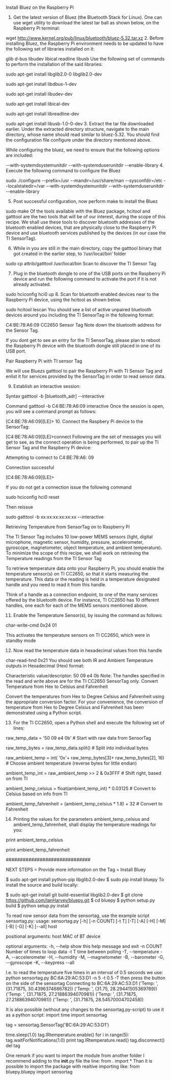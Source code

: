 Install Bluez on the Raspberry Pi

1. Get the latest version of Bluez (the Bluetooth Stack for Linux). One can use wget utility to download the latest tar ball as shown below, on the Raspberry Pi terminal:

wget http://www.kernel.org/pub/linux/bluetooth/bluez-5.32.tar.xz
2. Before installing Bluez, the Raspberry Pi environment needs to be updated to have the following set of libraries installed on it:

glib
d-bus
libudev
libical
readline
libusb
Use the following set of commands to perform the installation of the said libraries:

sudo apt-get install libglib2.0-0 libglib2.0-dev

sudo apt-get install libdbus-1-dev

sudo apt-get install libudev-dev

sudo apt-get install libical-dev

sudo apt-get install libreadline-dev

sudo apt-get install libusb-1.0-0-dev
3. Extract the tar file downloaded earlier. Under the extracted directory structure, navigate to the main directory, whose name should read similar to bluez-5.32. You should find the configuration file configure under the directory mentioned above.

While configuring the bluez, we need to ensure that the following options are included:

--with-systemdsystemunitdir  --with-systemduserunitdir   --enable-library
4. Execute the following command to configure the Bluez

 sudo ./configure --prefix=/usr --mandir=/usr/share/man --sysconfdir=/etc --localstatedir=/var --with-systemdsystemunitdir --with-systemduserunitdir --enable-library

5. Post successful configuration, now perform make to install the Bluez

 sudo make
Of the tools available with the Bluez package, hcitool and gatttool are the two tools that will be of our interest, during the scope of this recipe. We shall use these tools to discover bluetooth addresses of the bluetooth enabled devices, that are physically close to the Raspberry Pi device and use bluetooth services published by the devices (in our case the TI SensorTag).

6. While in you are still in the main directory, copy the gatttool binary that got created in the earlier step, to ‘/usr/local/bin‘ folder

sudo cp attrib/gatttool /usr/local/bin
Scan to discover the TI Sensor Tag

7. Plug in the bluetooth dongle to one of the USB ports on the Raspberry Pi device and run the following command to activate the port if it is not already activated.

sudo hciconfig hci0 up
8. Scan for bluetooth enabled devices near to the Raspberry Pi device, using the hcitool as shown below.

sudo hcitool lescan
You should see a list of active unpaired bluetooth devices around you including the TI SensorTag in the following format:

C4:BE:78:A6:09 CC2650 Sensor Tag
Note down the bluetooth address for the Sensor Tag.

If you dont get to see an entry for the TI SensorTag, please plan to reboot the Raspberry Pi device with the bluetooth dongle still placed in one of its USB port.

Pair Raspberry Pi with TI sensor Tag

We will use Bluezs gatttool to pair the Raspberry Pi with TI Sensor Tag and enlist it for services provided by the SensorTag in order to read sensor data.

9. Establish an interactive session:

Syntax
gatttool -b [bluetooth_adr] --interactive

Command
gatttool -b C4:BE:78:A6:09 interactive
Once the session is open, you will see a command prompt as follows:

[C4:BE:78:A6:09][LE]>
10. Connect the Raspbery Pi device to the SensorTag:

[C4:BE:78:A6:09][LE]>connect
Following are the set of messages you will get to see, as the connect operation is being performed, to pair up the TI Sensor Tag and the Raspberry Pi device:

Attempting to connect to C4:BE:78:A6: 09

Connection successful

[C4:BE:78:A6:09][LE]>

If you do not get a connection issue the following command

sudo hciconfig hci0 reset

Then reissue

sudo gatttool -b xx:xx:xx:xx:xx:xx --interactive

Retrieving Temperature from SensorTag on to Raspberry Pi

The TI Sensor Tag includes 10 low-power MEMS sensors (light, digital microphone, magnetic sensor, humidity, pressure, accelerometer, gyroscope, magnetometer, object temperature, and ambient temperature). To minimize the scope of this recipe, we shall work on retrieving the Temperature readings from the TI Sensor Tag

To retrieve temperature data onto your Raspberry Pi, you should enable the temperature sensor(s) on TI CC2650, so that it starts measuring the temperature. This data or the reading is held in a temperature designated handle and you need to read it from this handle.

Think of a handle as a connection endpoint, to one of the many services offered by the bluetooth device. For instance, TI CC2650 has 10 different handles, one each for each of the MEMS sensors mentioned above.

11. Enable the Temperature Sensor(s), by issuing the command as follows:

char-write-cmd 0x24 01

This activates the temperature sensors on TI CC2650, which were in standby mode

12. Now read the temperature data in hexadecimal values from this handle

 char-read-hnd 0x21
You should see both IR and Ambient Temperature outputs in Hexadecimal (Hex) format:

Characteristic value/descriptor: 50 09 e4 0b
Note: The handles specified in the read and write above are for the TI CC2650 SensorTag only.
Convert Temperature from Hex to Celsius and Fahrenheit

Convert the temperatures from Hex to Degree Celsius and Fahrenheit using the appropriate conversion factor. For your convenience, the conversion of temperature from Hex to Degree Celsius and Fahrenheit has been demonstrated using a Python script.

13. For the TI CC2650, open a Python shell and execute the following set of lines:

raw_temp_data = '50 09 e4 0b' # Start with raw data from SensorTag

raw_temp_bytes = raw_temp_data.split() # Split into individual bytes

raw_ambient_temp = int( '0x'+ raw_temp_bytes[3]+ raw_temp_bytes[2], 16) # Choose ambient temperature (reverse bytes for little endian)

ambient_temp_int = raw_ambient_temp >> 2 & 0x3FFF # Shift right, based on from TI

ambient_temp_celsius = float(ambient_temp_int) * 0.03125 # Convert to Celsius based on info from TI

ambient_temp_fahrenheit = (ambient_temp_celsius * 1.8) + 32 # Convert to Fahrenheit

14. Printing the values for the parameters ambient_temp_celsius and ambient_temp_fahrenheit, shall display the temperature readings for you:

print ambient_temp_celsius

print ambient_temp_fahrenheit

##############################

NEXT STEPS = Provide more information on the Tag = Install Bluey

$ sudo apt-get install python-pip libglib2.0-dev
$ sudo pip install bluepy
To install the source and build locally:

$ sudo apt-get install git build-essential libglib2.0-dev
$ git clone https://github.com/IanHarvey/bluepy.git
$ cd bluepy
$ python setup.py build
$ python setup.py install

To read now sensor data from the sensortag, use the example script sensortag.py:
usage: sensortag.py [-h] [-n COUNT] [-t T] [-T] [-A] [-H] [-M] [-B] [-G] [-K]
[--all]
host

positional arguments:
host MAC of BT device

optional arguments:
-h, --help show this help message and exit
-n COUNT Number of times to loop data
-t T time between polling
-T, --temperature
-A, --accelerometer
-H, --humidity
-M, --magnetometer
-B, --barometer
-G, --gyroscope
-K, --keypress
--all

I.e. to read the temperature five times in an interval of 0.5 seconds we use:
python sensortag.py BC:6A:29:AC:53:D1 -n 5 -t 0.5 -T
then press the button on the side of the sensortag
Connecting to BC:6A:29:AC:53:D1
('Temp: ', (31.71875, 30.4396374686782))
('Temp: ', (31.75, 28.29441505369789))
('Temp: ', (31.71875, 27.21886394070981))
('Temp: ', (31.71875, 27.21886394070981))
('Temp: ', (31.71875, 28.54570004702458))

It is also possible (without any changes to the sensortag.py-script) to use it as a python script:
import time
import sensortag

tag = sensortag.SensorTag('BC:6A:29:AC:53:D1')

time.sleep(1.0)
tag.IRtemperature.enable()
for i in range(5):
tag.waitForNotifications(1.0)
print tag.IRtemperature.read()
tag.disconnect()
del tag

One remark if you want to import the module from another folder I recommend adding to the __init__.py file the line:
from . import *
Than it is possible to import the package with realtive importing like:
from bluepy.bluepy import sensortag
